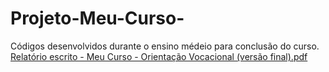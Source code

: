 # Projeto-Meu-Curso-
Códigos desenvolvidos durante o ensino médeio para conclusão do curso.
[Relatório escrito - Meu Curso - Orientação Vocacional (versão final).pdf](https://github.com/HeloisaMHS/Projeto-Meu-Curso-/files/8642963/Relatorio.escrito.-.Meu.Curso.-.Orientacao.Vocacional.versao.final.pdf)
